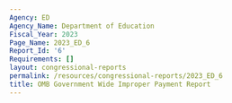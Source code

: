 ```yaml
---
Agency: ED
Agency_Name: Department of Education
Fiscal_Year: 2023
Page_Name: 2023_ED_6
Report_Id: '6'
Requirements: []
layout: congressional-reports
permalink: /resources/congressional-reports/2023_ED_6
title: OMB Government Wide Improper Payment Report
---
```


